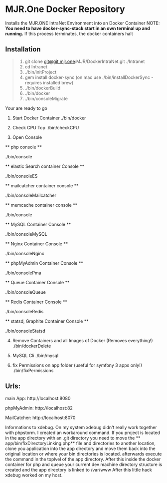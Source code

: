 # MJR.One Docker Repository

Installs the MJR.ONE IntraNet Environment into an Docker Container
NOTE: **You need to have docker-sync-stack start in an own terminal up and running.**
If this process terminates, the docker containers halt

## Installation
> 1. git clone git@git.mjr.one:MJR/DockerIntraNet.git ./Intranet
> 2. cd Intranet
> 3. ./bin/initProject
> 4. gem install docker-sync (on mac use ./bin/installDockerSync - requires installed brew)
> 5. ./bin/dockerBuild
> 6. ./bin/docker
> 7. ./bin/consoleMigrate

Your are ready to go

1. Start Docker Container
./bin/docker

2. Check CPU Top
./bin/checkCPU

3. Open Console

** php console **

./bin/console

** elastic Search container Console **

./bin/consoleES

** mailcatcher container console **

./bin/consoleMailcatcher

** memcache container console **

./bin/console

** MySQL Container Console **

./bin/consoleMySQL

** Nginx Container Console **

./bin/consoleNginx

** phpMyAdmin Container Console **

./bin/consolePma

** Queue Container Console **

./bin/consoleQueue

** Redis Container Console **

./bin/consoleRedis

** statsd, Graphite Container Console **

./bin/consoleStatsd

4. Remove Containers and all Images of Docker (Removes everything!)
./bin/dockerDelete

5. MySQL Cli
./bin/mysql

6. fix Permissions on app folder (useful for symfony 3 apps only!)
./bin/fixPermissions

## Urls:

main App: http://localhost:8080

phpMyAdmin: http://localhost:82

MailCatcher: http://localhost:8070

	
Informations to xdebug.
On my system xdebug didn't really work together with phpstorm.
I created an workaround command.
If you project is located in the app directory with an .git directory you need to move the 
** app/bin/fixDirectoryLinking.php**
file and directories to another location, clone you application into the app directory
and move them back into the original location or where your bin directories is located.
afterwards execute the command in the toplvel of the app directory.
After this inside the docker container for php and queue your current dev machine directory structure is created and the 
app directory is linked to /var/www
After this little hack xdebug worked on my host.

